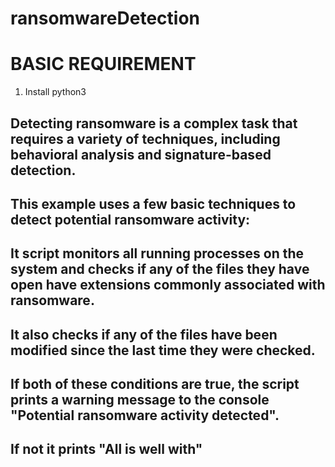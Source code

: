 ﻿# ransomwareDetection
 # BASIC REQUIREMENT
 1. Install python3
 ## Detecting ransomware is a complex task that requires a variety of techniques, including behavioral analysis and signature-based detection.
 ## This example uses a few basic techniques to detect potential ransomware activity:
## It script monitors all running processes on the system and checks if any of the files they have open have extensions commonly associated with ransomware.
## It also checks if any of the files have been modified since the last time they were checked.
## If both of these conditions are true, the script prints a warning message to the console "Potential ransomware activity detected".
## If not it prints "All is well with"

